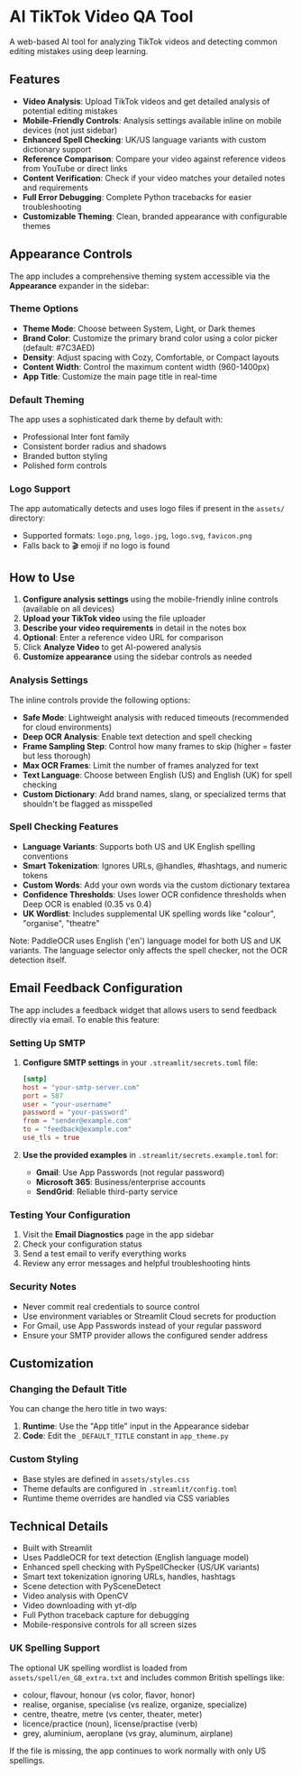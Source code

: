 # AI TikTok Video QA Tool

A web-based AI tool for analyzing TikTok videos and detecting common editing mistakes using deep learning.

## Features

- **Video Analysis**: Upload TikTok videos and get detailed analysis of potential editing mistakes
- **Mobile-Friendly Controls**: Analysis settings available inline on mobile devices (not just sidebar)
- **Enhanced Spell Checking**: UK/US language variants with custom dictionary support
- **Reference Comparison**: Compare your video against reference videos from YouTube or direct links
- **Content Verification**: Check if your video matches your detailed notes and requirements
- **Full Error Debugging**: Complete Python tracebacks for easier troubleshooting
- **Customizable Theming**: Clean, branded appearance with configurable themes

## Appearance Controls

The app includes a comprehensive theming system accessible via the **Appearance** expander in the sidebar:

### Theme Options
- **Theme Mode**: Choose between System, Light, or Dark themes
- **Brand Color**: Customize the primary brand color using a color picker (default: #7C3AED)
- **Density**: Adjust spacing with Cozy, Comfortable, or Compact layouts
- **Content Width**: Control the maximum content width (960-1400px)
- **App Title**: Customize the main page title in real-time

### Default Theming
The app uses a sophisticated dark theme by default with:
- Professional Inter font family
- Consistent border radius and shadows
- Branded button styling
- Polished form controls

### Logo Support
The app automatically detects and uses logo files if present in the `assets/` directory:
- Supported formats: `logo.png`, `logo.jpg`, `logo.svg`, `favicon.png`
- Falls back to 🎬 emoji if no logo is found

## How to Use

1. **Configure analysis settings** using the mobile-friendly inline controls (available on all devices)
2. **Upload your TikTok video** using the file uploader
3. **Describe your video requirements** in detail in the notes box
4. **Optional**: Enter a reference video URL for comparison
5. Click **Analyze Video** to get AI-powered analysis
6. **Customize appearance** using the sidebar controls as needed

### Analysis Settings

The inline controls provide the following options:

- **Safe Mode**: Lightweight analysis with reduced timeouts (recommended for cloud environments)
- **Deep OCR Analysis**: Enable text detection and spell checking
- **Frame Sampling Step**: Control how many frames to skip (higher = faster but less thorough)
- **Max OCR Frames**: Limit the number of frames analyzed for text
- **Text Language**: Choose between English (US) and English (UK) for spell checking
- **Custom Dictionary**: Add brand names, slang, or specialized terms that shouldn't be flagged as misspelled

### Spell Checking Features

- **Language Variants**: Supports both US and UK English spelling conventions
- **Smart Tokenization**: Ignores URLs, @handles, #hashtags, and numeric tokens
- **Custom Words**: Add your own words via the custom dictionary textarea
- **Confidence Thresholds**: Uses lower OCR confidence thresholds when Deep OCR is enabled (0.35 vs 0.4)
- **UK Wordlist**: Includes supplemental UK spelling words like "colour", "organise", "theatre"

Note: PaddleOCR uses English ('en') language model for both US and UK variants. The language selector only affects the spell checker, not the OCR detection itself.

## Email Feedback Configuration

The app includes a feedback widget that allows users to send feedback directly via email. To enable this feature:

### Setting Up SMTP

1. **Configure SMTP settings** in your `.streamlit/secrets.toml` file:
   ```toml
   [smtp]
   host = "your-smtp-server.com"
   port = 587
   user = "your-username"
   password = "your-password"
   from = "sender@example.com"
   to = "feedback@example.com"
   use_tls = true
   ```

2. **Use the provided examples** in `.streamlit/secrets.example.toml` for:
   - **Gmail**: Use App Passwords (not regular password)
   - **Microsoft 365**: Business/enterprise accounts
   - **SendGrid**: Reliable third-party service

### Testing Your Configuration

1. Visit the **Email Diagnostics** page in the app sidebar
2. Check your configuration status
3. Send a test email to verify everything works
4. Review any error messages and helpful troubleshooting hints

### Security Notes

- Never commit real credentials to source control
- Use environment variables or Streamlit Cloud secrets for production
- For Gmail, use App Passwords instead of your regular password
- Ensure your SMTP provider allows the configured sender address

## Customization

### Changing the Default Title
You can change the hero title in two ways:
1. **Runtime**: Use the "App title" input in the Appearance sidebar
2. **Code**: Edit the `_DEFAULT_TITLE` constant in `app_theme.py`

### Custom Styling
- Base styles are defined in `assets/styles.css`
- Theme defaults are configured in `.streamlit/config.toml`
- Runtime theme overrides are handled via CSS variables

## Technical Details

- Built with Streamlit
- Uses PaddleOCR for text detection (English language model)
- Enhanced spell checking with PySpellChecker (US/UK variants)
- Smart text tokenization ignoring URLs, handles, hashtags
- Scene detection with PySceneDetect
- Video analysis with OpenCV
- Video downloading with yt-dlp
- Full Python traceback capture for debugging
- Mobile-responsive controls for all screen sizes

### UK Spelling Support

The optional UK spelling wordlist is loaded from `assets/spell/en_GB_extra.txt` and includes common British spellings like:
- colour, flavour, honour (vs color, flavor, honor)
- realise, organise, specialise (vs realize, organize, specialize)  
- centre, theatre, metre (vs center, theater, meter)
- licence/practice (noun), license/practise (verb)
- grey, aluminium, aeroplane (vs gray, aluminum, airplane)

If the file is missing, the app continues to work normally with only US spellings.